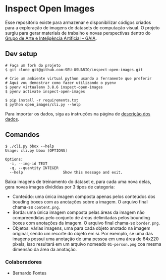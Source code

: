 # Inspect Open Images

Esse repositório existe para armazenar e disponibilizar
códigos criados para a exploração de imagens de datasets
de computação visual. O projeto surgiu para gerar materiais
de trabalho e novas perspectivas dentro do [Grupo de Arte e
Inteligência Artificial – GAIA](https://sites.usp.br/gaia/).

## Dev setup

```
# Faça um fork do projeto
$ git clone git@github.com:SEU-USUARIO/inspect-open-images.git

# Crie um ambiente virtual python usando a ferramente que preferir
# Aqui vou demostrar como fazer utilizando o pyenv
$ pyenv virtualenv 3.8.6 inspect-open-images
$ pyenv activate inspect-open-images

$ pip install -r requirements.txt
$ python open_images/cli.py --help
```

Para importar os dados, siga as instruções na página de [descrição
dos dados](/open_images/data/).

## Comandos

```
$ ./cli.py bbox --help
Usage: cli.py bbox [OPTIONS]

Options:
  -i, --img-id TEXT
  -q, --quantity INTEGER
  --help                  Show this message and exit.

```


Baixa imagens de treinamento do dataset e, para cada uma nova delas,
gera novas images divididas por 3 tipos de categoria:

  - Conteúdo: uma única imagem composta apenas pelos conteúdos dos
    bouding boxes com as anotações sobre a imagem. O arquivo final chama-se
  `content.png`.
  - Borda: uma única imagem composta pelas áreas da imagem não compreendidas
    pelo conjunto de áreas delimitadas pelos bounding boxes com anotações da
    imagem. O arquivo final chama-se `border.png`.
  - Objetos: várias imagens, uma para cada objeto anotado na imagem original,
    sendo um recorte do objeto em si. Por exemplo, se uma das imagens possui uma
    anotação de uma pessoa em uma área de 64x220 pixels, isso resultará em um
    arquivo nomeado `01-person.png` coa mesma dimensão da área da anotação.

### Colaboradores

- Bernardo Fontes

